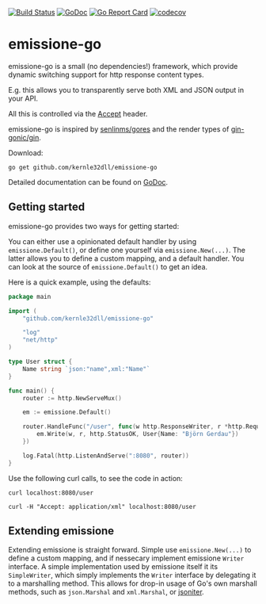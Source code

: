 [![Build Status](https://travis-ci.com/kernle32dll/emissione-go.svg?branch=master)](https://travis-ci.com/kernle32dll/emissione-go)
[![GoDoc](https://godoc.org/github.com/kernle32dll/emissione-go?status.svg)](http://godoc.org/github.com/kernle32dll/emissione-go)
[![Go Report Card](https://goreportcard.com/badge/github.com/kernle32dll/emissione-go)](https://goreportcard.com/report/github.com/kernle32dll/emissione-go)
[![codecov](https://codecov.io/gh/kernle32dll/emissione-go/branch/master/graph/badge.svg)](https://codecov.io/gh/kernle32dll/emissione-go)

# emissione-go

emissione-go is a small (no dependencies!) framework, which provide dynamic switching support for http response content types.

E.g. this allows you to transparently serve both XML and JSON output in your API.

All this is controlled via the [Accept](https://developer.mozilla.org/en-US/docs/Web/HTTP/Headers/Accept) header.

emissione-go is inspired by [senlinms/gores](https://github.com/senlinms/gores) and the render types of [gin-gonic/gin](https://github.com/gin-gonic/gin).

Download:

```
go get github.com/kernle32dll/emissione-go
```

Detailed documentation can be found on [GoDoc](https://godoc.org/github.com/kernle32dll/emissione-go).

## Getting started

emissione-go provides two ways for getting started:

You can either use a opinionated default handler by using `emissione.Default()`, or define one yourself via `emissione.New(...)`.
The latter allows you to define a custom mapping, and a default handler. You can look at the source of `emissione.Default()` to get an idea.

Here is a quick example, using the defaults:

```go
package main

import (
	"github.com/kernle32dll/emissione-go"

	"log"
	"net/http"
)

type User struct {
	Name string `json:"name",xml:"Name"`
}

func main() {
	router := http.NewServeMux()

	em := emissione.Default()

	router.HandleFunc("/user", func(w http.ResponseWriter, r *http.Request) {
		em.Write(w, r, http.StatusOK, User{Name: "Björn Gerdau"})
	})

	log.Fatal(http.ListenAndServe(":8080", router))
}
```
Use the following curl calls, to see the code in action:

`curl localhost:8080/user`

`curl -H "Accept: application/xml" localhost:8080/user`

## Extending emissione

Extending emissione is straight forward. Simple use `emissione.New(...)` to define a custom mapping, and if nessecary implement
emissione `Writer` interface. A simple implementation used by emissione itself it its `SimpleWriter`, which simply implements
the `Writer` interface by delegating it to a marshalling method. This allows for drop-in usage of Go's own marshall methods,
such as `json.Marshal` and `xml.Marshal`, or [jsoniter](https://github.com/json-iterator/go).